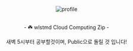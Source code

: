 <p align="center">
  <img src="https://github.com/cloud-wlstmd/.github/assets/127307160/5cbcd760-c97d-4279-86b8-862a9b5bd68e" alt="profile">
  <br><br>
  <p align="center"> - ☘️ wlstmd Cloud Computing Zip - </p>
  <p align="center">새벽 5시부터 공부할것이며, Public으로 돌릴 것 입니다!</p>
</p>
